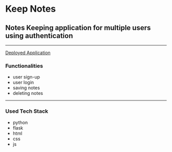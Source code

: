 # Keep Notes

## Notes Keeping application for multiple users using authentication
<hr/>

[Deployed Application](https://keep-notes-amol-ambkar.herokuapp.com/)

### Functionalities

- user sign-up
- user login
- saving notes
- deleting notes

<hr/>

### Used Tech Stack

- python
- flask
- html
- css
- js
